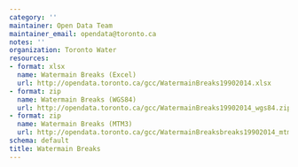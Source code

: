```yaml
---
category: ''
maintainer: Open Data Team
maintainer_email: opendata@toronto.ca
notes: ''
organization: Toronto Water
resources:
- format: xlsx
  name: Watermain Breaks (Excel)
  url: http://opendata.toronto.ca/gcc/WatermainBreaks19902014.xlsx
- format: zip
  name: Watermain Breaks (WGS84)
  url: http://opendata.toronto.ca/gcc/WatermainBreaks19902014_wgs84.zip
- format: zip
  name: Watermain Breaks (MTM3)
  url: http://opendata.toronto.ca/gcc/WatermainBreaksbreaks19902014_mtm3.zip
schema: default
title: Watermain Breaks
---
```

